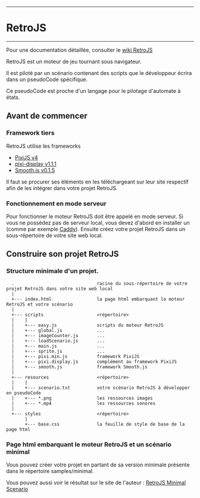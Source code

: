 _____________
# RetroJS
_____________

Pour une documentation détaillée, consulter le [wiki RetroJS](https://github.com/herveheritier/RetroJS/wiki)

RetroJS est un moteur de jeu tournant sous navigateur.

Il est piloté par un scénario contenant des scripts que le développeur écrira dans un pseudoCode spécifique.

Ce pseudoCode est proche d'un langage pour le pilotage d'automate à états.

## Avant de commencer

### Framework tiers
  RetroJS utilise les frameworks
  - [PixiJS v4](https://github.com/pixijs/pixi.js)
  - [pixi-display v1.1.1](https://github.com/pixijs/pixi-display)
  - [Smooth.js v0.1.5](https://github.com/osuushi/Smooth.js)  
 
  Il faut se procurer ses éléments en les téléchargeant sur leur site respectif afin de les intégrer dans votre projet RetroJS.

### Fonctionnement en mode serveur
  Pour fonctionner le moteur RetroJS doit être appelé en mode serveur. Si vous ne possédez pas de serveur local, vous devez d'abord en installer un (comme par exemple [Caddy](https://github.com/mholt/caddy)). Ensuite créez votre projet RetroJS dans un sous-répertoire de votre site web local.
  
## Construire son projet RetroJS

### Structure minimale d'un projet.

      .                               racine du sous-répertoire de votre projet RetroJS dans votre site web local
      |
      +--- index.html                 la page html embarquant le moteur RetroJS et votre scénario
      |
      +--- scripts                    <répertoire>
      |    |
      |    +--- easy.js               scripts du moteur RetroJS
      |    +--- global.js             ...
      |    +--- imageCounter.js       ...
      |    +--- loadScenario.js       ...
      |    +--- main.js               ...
      |    +--- sprite.js             ...
      |    +--- pixi.min.js           framework PixiJS
      |    +--- pixi.display.js       complément au framework PixiJS
      |    +--- smooth.js             framework Smooth.js 
      |
      +--- resources                  <répertoire>
      |    |
      |    +--- scenario.txt          votre scénario RetroJS à développer en pseudoCode
      |    +--- *.png                 les ressources images
      |    +--- *.mp4                 les ressources sonores
      |
      +--- styles                     <répertoire>
           |
           +--- base.css              la feuille de style de base de la page html

### Page html embarquant le moteur RetroJS et un scénario minimal
   
 Vous pouvez créer votre projet en partant de sa version minimale présente dans le répertoire samples/minimal.
 
 Vous pouvez aussi voir le résultat sur le site de l'auteur : [RetroJS Minimal Scenario](http://heritier.herve.free.fr/RetroJS/samples/minimal/)
